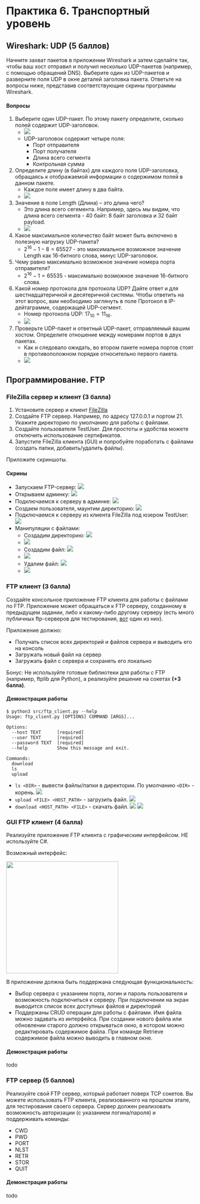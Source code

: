 # Практика 6. Транспортный уровень

## Wireshark: UDP (5 баллов)
Начните захват пакетов в приложении Wireshark и затем сделайте так, чтобы ваш хост отправил и
получил несколько UDP-пакетов (например, с помощью обращений DNS).
Выберите один из UDP-пакетов и разверните поля UDP в окне деталей заголовка пакета.
Ответьте на вопросы ниже, представив соответствующие скрины программы Wireshark.

#### Вопросы
1. Выберите один UDP-пакет. По этому пакету определите, сколько полей содержит UDP-заголовок.
   - ![](./images/Wireshark_1.png)
   - UDP-заголовок содержит четыре поля:
     - Порт отправителя
     - Порт получателя
     - Длина всего сегмента
     - Контрольная сумма
2. Определите длину (в байтах) для каждого поля UDP-заголовка, обращаясь к отображаемой
   информации о содержимом полей в данном пакете.
   - Каждое поле имеет длину в два байта.
   - ![](./images/Wireshark_2.png)
3. Значение в поле Length (Длина) – это длина чего?
   - Это длина всего сегемента. Например, здесь мы видим, что длина всего сегмента - 40 байт: 8 байт заголовка и 32 байт payload.
   - ![](./images/Wireshark_3.png)
4. Какое максимальное количество байт может быть включено в полезную нагрузку UDP-пакета?
   - $2^{16}-1-8=65527$ - это максимальное возможное значение Length как 16-битного слова, минус UDP-заголовок.
5. Чему равно максимально возможное значение номера порта отправителя?
   - $2^{16}-1=65535$ - максимально возможное значение 16-битного слова.
6. Какой номер протокола для протокола UDP? Дайте ответ и для шестнадцатеричной и
   десятеричной системы. Чтобы ответить на этот вопрос, вам необходимо заглянуть в поле
   Протокол в IP-дейтаграмме, содержащей UDP-сегмент.
   - Номер протокола UDP: $17_{10}=11_{16}$.
   - ![](./images/Wireshark_6.png)
7. Проверьте UDP-пакет и ответный UDP-пакет, отправляемый вашим хостом. Определите
   отношение между номерами портов в двух пакетах.
   - Как и следовало ожидать, во втором пакете номера портов стоят в противоположном порядке относительно первого пакета.
   - ![](./images/Wireshark_7.png)

## Программирование. FTP

### FileZilla сервер и клиент (3 балла)
1. Установите сервер и клиент [FileZilla](https://filezilla.ru/get)
2. Создайте FTP сервер. Например, по адресу 127.0.0.1 и портом 21. 
   Укажите директорию по умолчанию для работы с файлами.
3. Создайте пользователя TestUser. Для простоты и удобства можете отключить использование сертификатов.
4. Запустите FileZilla клиента (GUI) и попробуйте поработать с файлами (создать папки,
добавить/удалить файлы).

Приложите скриншоты.

#### Скрины
* Запускаем FTP-сервер: ![](./images/FileZilla_1.png)
* Открываем админку: ![](./images/FileZilla_2.png)
* Подключаемся к серверу в админке: ![](./images/FileZilla_3.png)
* Создаем пользователя, маунтим директорию: ![](./images/FileZilla_4.png)
* Подключаемся к серверу из клиента FileZilla под юзером TestUser: ![](./images/FileZilla_5.png)
* Манипуляции с файлами:
    * Создадим директорию: ![](./images/FileZilla_6.png)
    * ![](./images/FileZilla_7.png)
    * Создадим файл: ![](./images/FileZilla_8.png)
    * ![](./images/FileZilla_9.png)
    * Удалим файл: ![](./images/FileZilla_10.png)
    * ![](./images/FileZilla_11.png)

### FTP клиент (3 балла)
Создайте консольное приложение FTP клиента для работы с файлами по FTP. Приложение может
обращаться к FTP серверу, созданному в предыдущем задании, либо к какому-либо другому серверу 
(есть много публичных ftp-серверов для тестирования, [вот](https://dlptest.com/ftp-test/) один из них).

Приложение должно:
- Получать список всех директорий и файлов сервера и выводить его на консоль
- Загружать новый файл на сервер
- Загружать файл с сервера и сохранять его локально

Бонус: Не используйте готовые библиотеки для работы с FTP (например, ftplib для Python), а реализуйте решение на сокетах **(+3 балла)**.

#### Демонстрация работы
```
$ python3 src/ftp_client.py --help   
Usage: ftp_client.py [OPTIONS] COMMAND [ARGS]...

Options:
  --host TEXT      [required]
  --user TEXT      [required]
  --password TEXT  [required]
  --help           Show this message and exit.

Commands:
  download
  ls
  upload
```
* `ls <DIR>` - вывести файлы/папки в директории. По умолчанию `<DIR>` - корень.
    ![](./images/FtpClient_1.png)
* `upload <FILE> <HOST_PATH>` - загрузить файл.
    ![](./images/FtpClient_2.png)
* `download <HOST_PATH> <FILE>` - скачать файл.
    ![](./images/FtpClient_3.png)
    ![](./images/FtpClient_4.png)

### GUI FTP клиент (4 балла)
Реализуйте приложение FTP клиента с графическим интерфейсом. НЕ используйте C#.

Возможный интерфейс:

<img src="images/example-ftp-gui.png" width=300 />

В приложении должна быть поддержана следующая функциональность:
- Выбор сервера с указанием порта, логин и пароль пользователя и возможность
подключиться к серверу. При подключении на экран выводится список всех доступных
файлов и директорий
- Поддержаны CRUD операции для работы с файлами. Имя файла можно задавать из
интерфейса. При создании нового файла или обновлении старого должно открываться
окно, в котором можно редактировать содержимое файла. При команде Retrieve
содержимое файла можно выводить в главном окне.

#### Демонстрация работы
todo

### FTP сервер (5 баллов)
Реализуйте свой FTP сервер, который работает поверх TCP сокетов. Вы можете использовать FTP клиента, реализованного на прошлом этапе, для тестирования своего сервера.
Сервер должен реализовать возможность авторизации (с указанием логина/пароля) и поддерживать команды:
- CWD
- PWD
- PORT
- NLST
- RETR
- STOR
- QUIT

#### Демонстрация работы
todo
